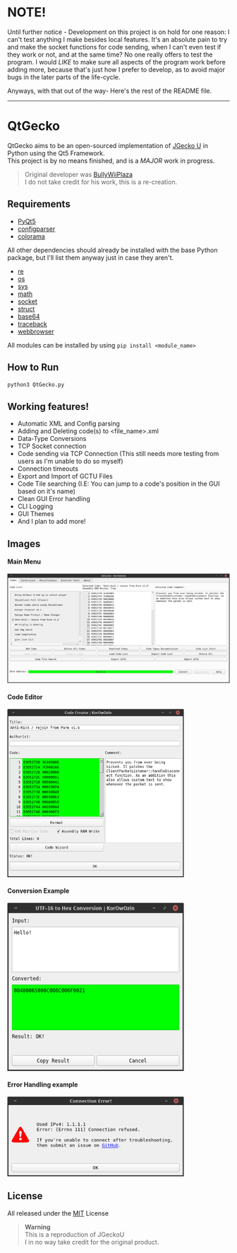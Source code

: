 # NOTE!

Until further notice - Development on this project is on hold for one reason: I can't test anything I make besides local features. It's an absolute pain to try and make the socket functions for code sending, when I can't even test if they work or not, and at the same time? No one really offers to test the program. I would _LIKE_ to make sure all aspects of the program work before adding more, because that's just how I prefer to develop, as to avoid major bugs in the later parts of the life-cycle.

Anyways, with that out of the way- Here's the rest of the README file.

---
# QtGecko

QtGecko aims to be an open-sourced implementation of [JGecko U](github.com/bullywiiplaza/JGeckoU/) in Python using the Qt5 Framework.  
This project is by no means finished, and is a _MAJOR_ work in progress.

> Original developer was [BullyWiiPlaza](https://github.com/BullyWiiPlaza)  
> I do not take credit for his work, this is a re-creation.

## Requirements
- [PyQt5](https://pypi.org/project/PyQt5/)
- [configparser](https://pypi.org/project/configparser/)  
- [colorama](https://pypi.org/project/colorama/)

All other dependencies should already be installed with the base Python package, but I'll list them anyway just in case they aren't.
- [re](https://docs.python.org/3/library/re.html)
- [os](https://docs.python.org/3/library/os.html)
- [sys](https://docs.python.org/3/library/sys.html)
- [math](https://docs.python.org/3/library/math.html)
- [socket](https://docs.python.org/3/library/socket.html)
- [struct](https://docs.python.org/3/library/struct.html)
- [base64](https://docs.python.org/3/library/base64.html)
- [traceback](https://docs.python.org/3/library/traceback.html)
- [webbrowser](https://docs.python.org/3/library/webbrowser.html)  

All modules can be installed by using `pip install <module_name>`

## How to Run
```cmd
python3 QtGecko.py
```

## Working features!
- Automatic XML and Config parsing
- Adding and Deleting code(s) to <file_name>.xml
- Data-Type Conversions
- TCP Socket connection
- Code sending via TCP Connection (This still needs more testing from users as I'm unable to do so myself)
- Connection timeouts
- Export and Import of GCTU Files
- Code Tile searching (I.E: You can jump to a code's position in the GUI based on it's name)
- Clean GUI Error handling
- CLI Logging
- GUI Themes
- And I plan to add more!

## Images

#### Main Menu
<img src="https://github.com/Korozin/QtGecko/blob/main/Assets/MainApp.png">  

#### Code Editor
<img src="https://github.com/Korozin/QtGecko/blob/main/Assets/CodeEditor.png" width="400px" height="380px">  

#### Conversion Example
<img src="https://github.com/Korozin/QtGecko/blob/main/Assets/Conversions.png" width="400px" height="380px">  

#### Error Handling example
<img src="https://github.com/Korozin/QtGecko/blob/main/Assets/ErrorHandling.png" width="400px" height="180px">  

## License

All released under the [MIT](https://github.com/Korozin/QtGecko/blob/master/LICENSE) License

> **Warning**  
This is a reproduction of JGeckoU  
I in no way take credit for the original product.
